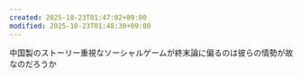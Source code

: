 ```yaml
---
created: 2025-10-23T01:47:02+09:00
modified: 2025-10-23T01:48:30+09:00
---
```


中国製のストーリー重視なソーシャルゲームが終末論に偏るのは彼らの情勢が故なのだろうか
